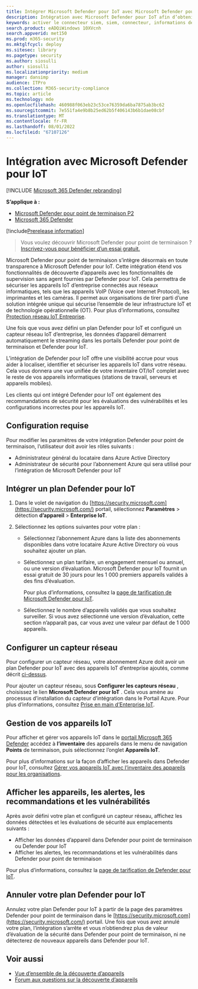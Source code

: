 ```yaml
---
title: Intégrer Microsoft Defender pour IoT avec Microsoft Defender pour point de terminaison
description: Intégration avec Microsoft Defender pour IoT afin d’obtenir une visibilité et des évaluations de sécurité axées sur les appareils IoT.
keywords: activer le connecteur siem, siem, connecteur, informations de sécurité et événements
search.product: eADQiWindows 10XVcnh
search.appverid: met150
ms.prod: m365-security
ms.mktglfcycl: deploy
ms.sitesec: library
ms.pagetype: security
ms.author: siosulli
author: siosulli
ms.localizationpriority: medium
manager: dansimp
audience: ITPro
ms.collection: M365-security-compliance
ms.topic: article
ms.technology: mde
ms.openlocfilehash: 460988f063eb23c53ce76359da6ba7875ab3bc62
ms.sourcegitcommit: 7e551fa4e9b8b25ed62b5f406143b6b1dae08cbf
ms.translationtype: MT
ms.contentlocale: fr-FR
ms.lasthandoff: 08/01/2022
ms.locfileid: "67107126"
---
```

# <a name="onboard-with-microsoft-defender-for-iot"></a>Intégration avec Microsoft Defender pour IoT

[!INCLUDE [Microsoft 365 Defender rebranding](../../includes/microsoft-defender.md)]

**S’applique à :**

- [Microsoft Defender pour point de terminaison P2](https://go.microsoft.com/fwlink/?linkid=2154037)
- [Microsoft 365 Defender](https://go.microsoft.com/fwlink/?linkid=2118804)

[!include[Prerelease information](../../includes/prerelease.md)]

> Vous voulez découvrir Microsoft Defender pour point de terminaison ? [Inscrivez-vous pour bénéficier d’un essai gratuit.](https://signup.microsoft.com/create-account/signup?products=7f379fee-c4f9-4278-b0a1-e4c8c2fcdf7e&ru=https://aka.ms/MDEp2OpenTrial?ocid=docs-wdatp-enablesiem-abovefoldlink)

Microsoft Defender pour point de terminaison s’intègre désormais en toute transparence à Microsoft Defender pour IoT. Cette intégration étend vos fonctionnalités de découverte d’appareils avec les fonctionnalités de supervision sans agent fournies par Defender pour IoT. Cela permettra de sécuriser les appareils IoT d’entreprise connectés aux réseaux informatiques, tels que les appareils VoIP (Voice over Internet Protocol), les imprimantes et les caméras. Il permet aux organisations de tirer parti d’une solution intégrée unique qui sécurise l’ensemble de leur infrastructure IoT et de technologie opérationnelle (OT). Pour plus d’informations, consultez [Protection réseau IoT Entreprise](/azure/defender-for-iot/organizations/overview-eiot).

Une fois que vous avez défini un plan Defender pour IoT et configuré un capteur réseau IoT d’entreprise, les données d’appareil démarrent automatiquement le streaming dans les portails Defender pour point de terminaison et Defender pour IoT. 

L’intégration de Defender pour IoT offre une visibilité accrue pour vous aider à localiser, identifier et sécuriser les appareils IoT dans votre réseau. Cela vous donnera une vue unifiée de votre inventaire OT/IoT complet avec le reste de vos appareils informatiques (stations de travail, serveurs et appareils mobiles).

Les clients qui ont intégré Defender pour IoT ont également des recommandations de sécurité pour les évaluations des vulnérabilités et les configurations incorrectes pour les appareils IoT.

## <a name="prerequisites"></a>Configuration requise

Pour modifier les paramètres de votre intégration Defender pour point de terminaison, l’utilisateur doit avoir les rôles suivants :

- Administrateur général du locataire dans Azure Active Directory
- Administrateur de sécurité pour l’abonnement Azure qui sera utilisé pour l’intégration de Microsoft Defender pour IoT

## <a name="onboard-a-defender-for-iot-plan"></a>Intégrer un plan Defender pour IoT

1. Dans le volet de navigation du [https://security.microsoft.com](https://security.microsoft.com/) portail, sélectionnez **Paramètres** \> détection **d’appareil** \> **Enterprise IoT**.

1. Sélectionnez les options suivantes pour votre plan :

   - Sélectionnez l’abonnement Azure dans la liste des abonnements disponibles dans votre locataire Azure Active Directory où vous souhaitez ajouter un plan.

   - Sélectionnez un plan tarifaire, un engagement mensuel ou annuel, ou une version d’évaluation. Microsoft Defender pour IoT fournit un essai gratuit de 30 jours pour les 1 000 premiers appareils validés à des fins d’évaluation.

      Pour plus d’informations, consultez la [page de tarification de Microsoft Defender pour IoT](https://azure.microsoft.com/pricing/details/iot-defender/).
   
   - Sélectionnez le nombre d’appareils validés que vous souhaitez surveiller. Si vous avez sélectionné une version d’évaluation, cette section n’apparaît pas, car vous avez une valeur par défaut de 1 000 appareils.

## <a name="set-up-a-network-sensor"></a>Configurer un capteur réseau

Pour configurer un capteur réseau, votre abonnement Azure doit avoir un plan Defender pour IoT avec des appareils IoT d’entreprise ajoutés, comme décrit [ci-dessus](#onboard-a-defender-for-iot-plan).

Pour ajouter un capteur réseau, sous **Configurer les capteurs réseau** , choisissez le lien **Microsoft Defender pour IoT** . Cela vous amène au processus d’installation du capteur d’intégration dans le Portail Azure. Pour plus d’informations, consultez [Prise en main d’Enterprise IoT](/azure/defender-for-iot/organizations/tutorial-getting-started-eiot-sensor).

## <a name="managing-your-iot-devices"></a>Gestion de vos appareils IoT

Pour afficher et gérer vos appareils IoT dans le [portail Microsoft 365 Defender](https://security.microsoft.com/) accédez à **l’inventaire** des appareils dans le menu de navigation **Points** de terminaison, puis sélectionnez l’onglet **Appareils IoT**.

Pour plus d’informations sur la façon d’afficher les appareils dans Defender pour IoT, consultez [Gérer vos appareils IoT avec l’inventaire des appareils pour les organisations](/azure/defender-for-iot/organizations/how-to-manage-device-inventory-for-organizations).


## <a name="view-devices-alerts-recommendations-and-vulnerabilities"></a>Afficher les appareils, les alertes, les recommandations et les vulnérabilités

Après avoir défini votre plan et configuré un capteur réseau, affichez les données détectées et les évaluations de sécurité aux emplacements suivants :

- Afficher les données d’appareil dans Defender pour point de terminaison ou Defender pour IoT
- Afficher les alertes, les recommandations et les vulnérabilités dans Defender pour point de terminaison

Pour plus d’informations, consultez la [page de tarification de Defender pour IoT](https://azure.microsoft.com/pricing/details/iot-defender/). 

## <a name="cancel-your-defender-for-iot-plan"></a>Annuler votre plan Defender pour IoT

Annulez votre plan Defender pour IoT à partir de la page des paramètres Defender pour point de terminaison dans le [https://security.microsoft.com](https://security.microsoft.com/) portail. Une fois que vous avez annulé votre plan, l’intégration s’arrête et vous n’obtiendrez plus de valeur d’évaluation de la sécurité dans Defender pour point de terminaison, ni ne détecterez de nouveaux appareils dans Defender pour IoT.

## <a name="see-also"></a>Voir aussi

- [Vue d’ensemble de la découverte d’appareils](configure-device-discovery.md)
- [Forum aux questions sur la découverte d’appareils](device-discovery-faq.md)

